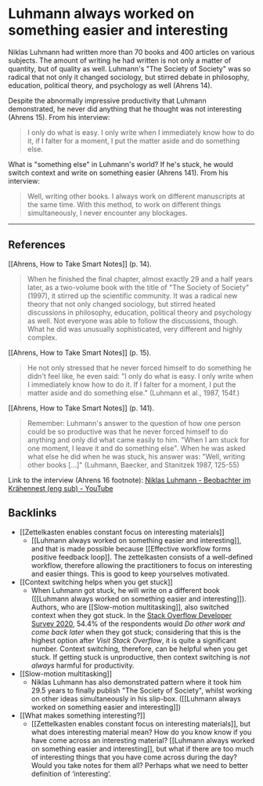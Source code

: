 # Luhmann always worked on something easier and interesting
Niklas Luhmann had written more than 70 books and 400 articles on various subjects. The amount of writing he had written is not only a matter of quantity, but of quality as well. Luhmann's "The Society of Society" was so radical that not only it changed sociology, but stirred debate in philosophy, education, political theory, and psychology as well (Ahrens 14).

Despite the abnormally impressive productivity that Luhmann demonstrated, he never did anything that he thought was not interesting (Ahrens 15). From his interview:
> I only do what is easy. I only write when I immediately know how to do it, if I falter for a moment, I put the matter aside and do something else.

What is "something else" in Luhmann's world? If he's stuck, he would switch context and write on something easier (Ahrens 141). From his interview:
> Well, writing other books. I always work on different manuscripts at the same time. With this method, to work on different things simultaneously, I never encounter any blockages.

---
## References
[[Ahrens, How to Take Smart Notes]] (p. 14).
> When he finished the final chapter, almost exactly 29 and a half years later, as a two-volume book with the title of "The Society of Society" (1997), it stirred up the scientific community. It was a radical new theory that not only changed sociology, but stirred heated discussions in philosophy, education, political theory and psychology as well. Not everyone was able to follow the discussions, though. What he did was unusually sophisticated, very different and highly complex.

[[Ahrens, How to Take Smart Notes]] (p. 15).
> He not only stressed that he never forced himself to do something he didn't feel like, he even said: "I only do what is easy. I only write when I immediately know how to do it. If I falter for a moment, I put the matter aside and do something else." (Luhmann et al., 1987, 154f.)

[[Ahrens, How to Take Smart Notes]] (p. 141).
> Remember: Luhmann's answer to the question of how one person could be so productive was that he never forced himself to do anything and only did what came easily to him. "When I am stuck for one moment, I leave it and do something else". When he was asked what else he did when he was stuck, his answer was: "Well, writing other books [...]" (Luhmann, Baecker, and Stanitzek 1987, 125-55)

Link to the interview (Ahrens 16 footnote): [Niklas Luhmann - Beobachter im Krähennest (eng sub) - YouTube](https://www.youtube.com/watch?v=qRSCKSPMuDc&feature=youtu.be)

## Backlinks
* [[Zettelkasten enables constant focus on interesting materials]]
	* [[Luhmann always worked on something easier and interesting]], and that is made possible because [[Effective workflow forms positive feedback loop]]. The zettelkasten consists of a well-defined workflow, therefore allowing the practitioners to focus on interesting and easier things. This is good to keep yourselves motivated.
* [[Context switching helps when you get stuck]]
	* When Luhmann got stuck, he will write on a different book ([[Luhmann always worked on something easier and interesting]]). Authors, who are [[Slow-motion multitasking]], also switched context when they got stuck. In the [Stack Overflow Developer Survey 2020](https://insights.stackoverflow.com/survey/2020#technology-what-do-you-do-when-you-get-stuck), 54.4% of the respondents would *Do other work and come back later* when they got stuck; considering that this is the highest option after *Visit Stack Overflow*, it is quite a significant number. Context switching, therefore, can be helpful when you get stuck. If getting stuck is unproductive, then context switching is *not always* harmful for productivity.
* [[Slow-motion multitasking]]
	* Niklas Luhmann has also demonstrated pattern where it took him 29.5 years to finally publish "The Society of Society", whilst working on other ideas simultaneously in his slip-box. ([[Luhmann always worked on something easier and interesting]])
* [[What makes something interesting?]]
	* [[Zettelkasten enables constant focus on interesting materials]], but what does interesting material mean? How do you know know if you have come across an interesting material? [[Luhmann always worked on something easier and interesting]], but what if there are too much of interesting things that you have come across during the day? Would you take notes for them all? Perhaps what we need to better definition of ‘interesting’.

<!-- #evergreen #thinking #writing -->

<!-- {BearID:A3D65A48-CFFB-48E6-8755-4987756694E4-464-0000320B40F7D27C} -->
